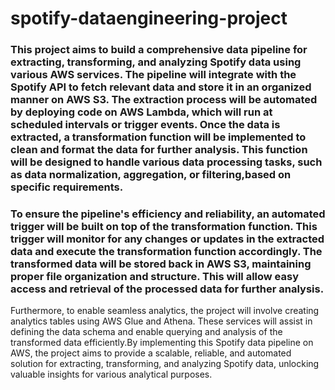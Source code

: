 # spotify-dataengineering-project
### This project aims to build a comprehensive data pipeline for extracting, transforming, and analyzing Spotify data using various AWS services. The pipeline will integrate with the Spotify API to fetch relevant data and store it in an organized manner on AWS S3. The extraction process will be automated by deploying code on AWS Lambda, which will run at scheduled intervals or trigger events. Once the data is extracted, a transformation function will be implemented to clean and format the data for further analysis. This function will be designed to handle various data processing tasks, such as data normalization, aggregation, or filtering,based on specific requirements.
### To ensure the pipeline's efficiency and reliability, an automated trigger will be built on top of the transformation function. This trigger will monitor for any changes or updates in the extracted data and execute the transformation function accordingly. The transformed data will be stored back in AWS S3, maintaining proper file organization and structure. This will allow easy access and retrieval of the processed data for further analysis.
Furthermore, to enable seamless analytics, the project will involve creating analytics tables using AWS Glue and Athena. These services will assist in defining the data schema and enable querying and analysis of the transformed data efficiently.By implementing this Spotify data pipeline on AWS, the project aims to provide a scalable, reliable, and automated solution for extracting, transforming, and analyzing Spotify data, unlocking valuable insights for various analytical purposes.
